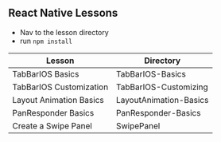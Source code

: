 ## React Native Lessons

* Nav to the lesson directory
* run `npm install`


| Lesson           | Directory       |
|------------------|-----------------|
| TabBarIOS Basics | TabBarIOS-Basics|
| TabBarIOS Customization | TabBarIOS-Customizing|
| Layout Animation Basics | LayoutAnimation-Basics|
| PanResponder Basics | PanResponder-Basics|
| Create a Swipe Panel | SwipePanel|
